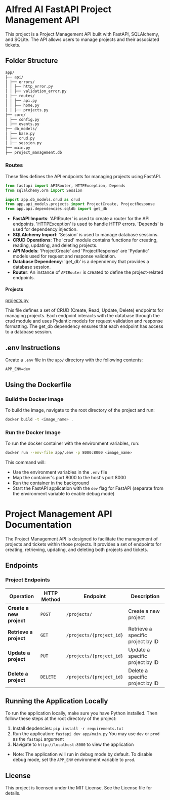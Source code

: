 # Alfred AI FastAPI Project Management API

This project is a Project Management API built with FastAPI, SQLAlchemy, and SQLite. The API allows users to manage projects and their associated tickets.

## Folder Structure

```bash
app/
├── api/
│ ├── errors/
│ │ ├── http_error.py
│ │ ├── validation_error.py
│ ├── routes/
│ │ ├── api.py
│ │ ├── home.py
│ │ ├── projects.py
├── core/
│ ├── config.py
│ ├── events.py
├── db_models/
│ ├── base.py
│ ├── crud.py
│ ├── session.py
├── main.py
├── project_management.db
```

### Routes

These files defines the API endpoints for managing projects using FastAPI.

```python
from fastapi import APIRouter, HTTPException, Depends
from sqlalchemy.orm import Session

import app.db_models.crud as crud
from app.api_models.projects import ProjectCreate, ProjectResponse
from app.api.dependencies.sqldb import get_db
```

- **FastAPI Imports**: 'APIRouter' is used to create a router for the API endpoints. 'HTTPException' is used to handle HTTP errors. 'Depends' is used for dependency injection.
- **SQLAlchemy Import**: 'Session' is used to manage database sessions.
- **CRUD Operations**: The 'crud' module contains functions for creating, reading, updating, and deleting projects.
- **API Models**: 'ProjectCreate' and 'ProjectResponse' are 'Pydantic' models used for request and response validation.
- **Database Dependency**: 'get_db' is a dependency that provides a database session.
- **Router**: An instance of `APIRouter` is created to define the project-related endpoints.

#### Projects

[projects.py](app/api/routes/projects.py)

This file defines a set of CRUD (Create, Read, Update, Delete) endpoints for managing projects. Each endpoint interacts with the database through the crud module and uses Pydantic models for request validation and response formatting. The get_db dependency ensures that each endpoint has access to a database session.

## .env Instructions

Create a `.env` file in the `app/` directory with the following contents:

```env
APP_ENV=dev
```

## Using the Dockerfile

### Build the Docker Image

To build the image, navigate to the root directory of the project and run:

```bash
docker build -t <image_name> .
```

### Run the Docker Image

To run the docker container with the environment variables, run:

```bash
docker run --env-file app/.env -p 8000:8000 <image_name>
```

This command will:

- Use the environment variables in the `.env` file
- Map the container's port 8000 to the host's port 8000
- Run the container in the background
- Start the FastAPI application with the `dev` flag for FastAPI (separate from the environment variable to enable debug mode)

# Project Management API Documentation

The Project Management API is designed to facilitate the management of projects and tickets within those projects. It provides a set of endpoints for creating, retrieving, updating, and deleting both projects and tickets.

## Endpoints

### Project Endpoints

| Operation                | HTTP Method | Endpoint                 | Description                       |
| ------------------------ | ----------- | ------------------------ | --------------------------------- |
| **Create a new project** | `POST`      | `/projects/`             | Create a new project              |
| **Retrieve a project**   | `GET`       | `/projects/{project_id}` | Retrieve a specific project by ID |
| **Update a project**     | `PUT`       | `/projects/{project_id}` | Update a specific project by ID   |
| **Delete a project**     | `DELETE`    | `/projects/{project_id}` | Delete a specific project by ID   |

## Running the Application Locally

To run the application locally, make sure you have Python installed. Then follow these steps at the root directory of the project:

1. Install depdencies: `pip install -r requirements.txt`
2. Run the application: `fastapi dev app/main.py` You may use `dev` or `prod` as the `fastapi` argument
3. Navigate to `http://localhost:8000` to view the application

- Note: The application will run in debug mode by default. To disable debug mode, set the `APP_ENV` environment variable to `prod`.

## License

This project is licensed under the MIT License. See the License file for details.
